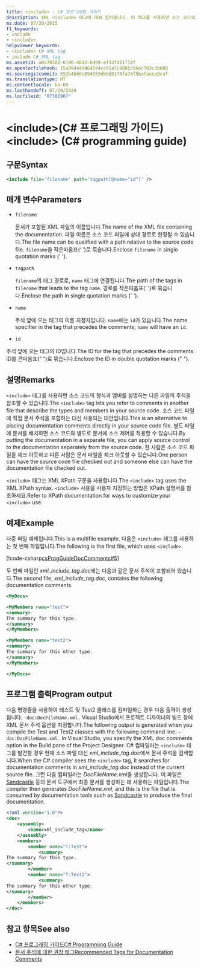 ```yaml
---
title: <include> - C# 프로그래밍 가이드
description: XML <include> 태그에 대해 알아봅니다. 이 태그를 사용하면 소스 코드의 형식과 멤버를 설명하는 다른 파일의 주석을 참조할 수 있습니다.
ms.date: 07/20/2015
f1_keywords:
- include
- <include>
helpviewer_keywords:
- <include> C# XML tag
- include C# XML tag
ms.assetid: a8a70302-6196-4643-bd09-ef33f411f18f
ms.openlocfilehash: 15a99444d464594cc91a7c8805c564c703c3b608
ms.sourcegitcommit: 552b4b60c094559db9d8178fa74f5bafaece0caf
ms.translationtype: HT
ms.contentlocale: ko-KR
ms.lasthandoff: 07/29/2020
ms.locfileid: "87381907"
---
```

# <a name="include-c-programming-guide"></a><span data-ttu-id="7bf28-105">\<include>(C# 프로그래밍 가이드)</span><span class="sxs-lookup"><span data-stu-id="7bf28-105">\<include> (C# programming guide)</span></span>

## <a name="syntax"></a><span data-ttu-id="7bf28-106">구문</span><span class="sxs-lookup"><span data-stu-id="7bf28-106">Syntax</span></span>

```xml
<include file='filename' path='tagpath[@name="id"]' />
```

## <a name="parameters"></a><span data-ttu-id="7bf28-107">매개 변수</span><span class="sxs-lookup"><span data-stu-id="7bf28-107">Parameters</span></span>

- `filename`

  <span data-ttu-id="7bf28-108">문서가 포함된 XML 파일의 이름입니다.</span><span class="sxs-lookup"><span data-stu-id="7bf28-108">The name of the XML file containing the documentation.</span></span> <span data-ttu-id="7bf28-109">파일 이름은 소스 코드 파일에 상대 경로로 한정될 수 있습니다.</span><span class="sxs-lookup"><span data-stu-id="7bf28-109">The file name can be qualified with a path relative to the source code file.</span></span> <span data-ttu-id="7bf28-110">`filename`을 작은따옴표(‘ ’)로 묶습니다.</span><span class="sxs-lookup"><span data-stu-id="7bf28-110">Enclose `filename` in single quotation marks (' ').</span></span>

- `tagpath`

  <span data-ttu-id="7bf28-111">`filename`의 태그 경로로, `name` 태그에 연결됩니다.</span><span class="sxs-lookup"><span data-stu-id="7bf28-111">The path of the tags in `filename` that leads to the tag `name`.</span></span> <span data-ttu-id="7bf28-112">경로를 작은따옴표(‘ ’)로 묶습니다.</span><span class="sxs-lookup"><span data-stu-id="7bf28-112">Enclose the path in single quotation marks (' ').</span></span>

- `name`

  <span data-ttu-id="7bf28-113">주석 앞에 오는 태그의 이름 지정자입니다. `name`에는 `id`가 있습니다.</span><span class="sxs-lookup"><span data-stu-id="7bf28-113">The name specifier in the tag that precedes the comments; `name` will have an `id`.</span></span>

- `id`

<span data-ttu-id="7bf28-114">주석 앞에 오는 태그의 ID입니다.</span><span class="sxs-lookup"><span data-stu-id="7bf28-114">The ID for the tag that precedes the comments.</span></span> <span data-ttu-id="7bf28-115">ID를 큰따옴표(“ ”)로 묶습니다.</span><span class="sxs-lookup"><span data-stu-id="7bf28-115">Enclose the ID in double quotation marks (" ").</span></span>

## <a name="remarks"></a><span data-ttu-id="7bf28-116">설명</span><span class="sxs-lookup"><span data-stu-id="7bf28-116">Remarks</span></span>

<span data-ttu-id="7bf28-117">`<include>` 태그를 사용하면 소스 코드의 형식과 멤버를 설명하는 다른 파일의 주석을 참조할 수 있습니다.</span><span class="sxs-lookup"><span data-stu-id="7bf28-117">The `<include>` tag lets you refer to comments in another file that describe the types and members in your source code.</span></span> <span data-ttu-id="7bf28-118">소스 코드 파일에 직접 문서 주석을 포함하는 대신 사용되는 대안입니다.</span><span class="sxs-lookup"><span data-stu-id="7bf28-118">This is an alternative to placing documentation comments directly in your source code file.</span></span> <span data-ttu-id="7bf28-119">별도 파일에 문서를 배치하면 소스 코드와 별도로 문서에 소스 제어를 적용할 수 있습니다.</span><span class="sxs-lookup"><span data-stu-id="7bf28-119">By putting the documentation in a separate file, you can apply source control to the documentation separately from the source code.</span></span> <span data-ttu-id="7bf28-120">한 사람은 소스 코드 파일을 체크 아웃하고 다른 사람은 문서 파일을 체크 아웃할 수 있습니다.</span><span class="sxs-lookup"><span data-stu-id="7bf28-120">One person can have the source code file checked out and someone else can have the documentation file checked out.</span></span>

<span data-ttu-id="7bf28-121">`<include>` 태그는 XML XPath 구문을 사용합니다.</span><span class="sxs-lookup"><span data-stu-id="7bf28-121">The `<include>` tag uses the XML XPath syntax.</span></span> <span data-ttu-id="7bf28-122">`<include>` 사용을 사용자 지정하는 방법은 XPath 설명서를 참조하세요.</span><span class="sxs-lookup"><span data-stu-id="7bf28-122">Refer to XPath documentation for ways to customize your `<include>` use.</span></span>

## <a name="example"></a><span data-ttu-id="7bf28-123">예제</span><span class="sxs-lookup"><span data-stu-id="7bf28-123">Example</span></span>

<span data-ttu-id="7bf28-124">다중 파일 예제입니다.</span><span class="sxs-lookup"><span data-stu-id="7bf28-124">This is a multifile example.</span></span> <span data-ttu-id="7bf28-125">다음은 `<include>` 태그를 사용하는 첫 번째 파일입니다.</span><span class="sxs-lookup"><span data-stu-id="7bf28-125">The following is the first file, which uses `<include>`.</span></span>

[!code-csharp[csProgGuideDocComments#5](~/samples/snippets/csharp/VS_Snippets_VBCSharp/csProgGuideDocComments/CS/DocComments.cs#5)]

<span data-ttu-id="7bf28-126">두 번째 파일인 *xml_include_tag.doc*에는 다음과 같은 문서 주석이 포함되어 있습니다.</span><span class="sxs-lookup"><span data-stu-id="7bf28-126">The second file, *xml_include_tag.doc*, contains the following documentation comments.</span></span>

```xml
<MyDocs>

<MyMembers name="test">
<summary>
The summary for this type.
</summary>
</MyMembers>

<MyMembers name="test2">
<summary>
The summary for this other type.
</summary>
</MyMembers>

</MyDocs>
```

## <a name="program-output"></a><span data-ttu-id="7bf28-127">프로그램 출력</span><span class="sxs-lookup"><span data-stu-id="7bf28-127">Program output</span></span>

<span data-ttu-id="7bf28-128">다음 명령줄을 사용하여 테스트 및 Test2 클래스를 컴파일하는 경우 다음 출력이 생성됩니다. `-doc:DocFileName.xml.` Visual Studio에서 프로젝트 디자이너의 빌드 창에 XML 문서 주석 옵션을 지정합니다.</span><span class="sxs-lookup"><span data-stu-id="7bf28-128">The following output is generated when you compile the Test and Test2 classes with the following command line: `-doc:DocFileName.xml.` In Visual Studio, you specify the XML doc comments option in the Build pane of the Project Designer.</span></span> <span data-ttu-id="7bf28-129">C# 컴파일러는 `<include>` 태그를 발견할 경우 현재 소스 파일 대신 *xml_include_tag.doc*에서 문서 주석을 검색합니다.</span><span class="sxs-lookup"><span data-stu-id="7bf28-129">When the C# compiler sees the `<include>` tag, it searches for documentation comments in *xml_include_tag.doc* instead of the current source file.</span></span> <span data-ttu-id="7bf28-130">그런 다음 컴파일러는 *DocFileName.xml*을 생성합니다. 이 파일은 [Sandcastle](https://github.com/EWSoftware/SHFB) 등의 문서 도구에서 최종 문서를 생성하는 데 사용하는 파일입니다.</span><span class="sxs-lookup"><span data-stu-id="7bf28-130">The compiler then generates *DocFileName.xml*, and this is the file that is consumed by documentation tools such as [Sandcastle](https://github.com/EWSoftware/SHFB) to produce the final documentation.</span></span>  
  
```xml
<?xml version="1.0"?>
<doc>
    <assembly>
        <name>xml_include_tag</name>
    </assembly>
    <members>
        <member name="T:Test">
            <summary>
The summary for this type.
</summary>
        </member>
        <member name="T:Test2">
            <summary>
The summary for this other type.
</summary>
        </member>
    </members>
</doc>
```  
  
## <a name="see-also"></a><span data-ttu-id="7bf28-131">참고 항목</span><span class="sxs-lookup"><span data-stu-id="7bf28-131">See also</span></span>

- [<span data-ttu-id="7bf28-132">C# 프로그래밍 가이드</span><span class="sxs-lookup"><span data-stu-id="7bf28-132">C# Programming Guide</span></span>](../index.md)
- [<span data-ttu-id="7bf28-133">문서 주석에 대한 권장 태그</span><span class="sxs-lookup"><span data-stu-id="7bf28-133">Recommended Tags for Documentation Comments</span></span>](./recommended-tags-for-documentation-comments.md)
